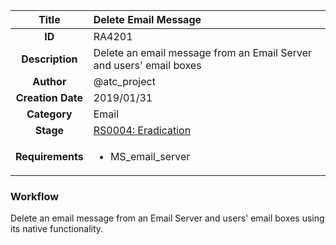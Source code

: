 | Title                       | Delete Email Message         |
|:---------------------------:|:--------------------|
| **ID**                      | RA4201            |
| **Description**             | Delete an email message from an Email Server and users' email boxes   |
| **Author**                  | @atc_project        |
| **Creation Date**           | 2019/01/31 |
| **Category**                | Email      |
| **Stage**                   |[RS0004: Eradication](../Response_Stages/RS0004.md)| 
| **Requirements** |<ul><li>MS_email_server</li></ul>|

### Workflow

Delete an email message from an Email Server and users' email boxes using its native functionality.
